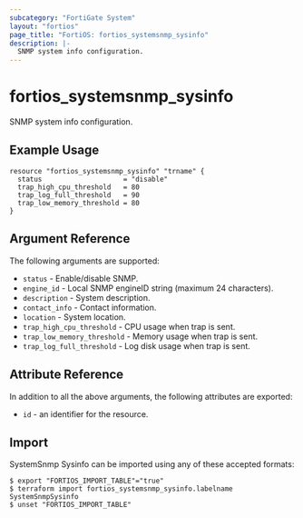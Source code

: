 ```yaml
---
subcategory: "FortiGate System"
layout: "fortios"
page_title: "FortiOS: fortios_systemsnmp_sysinfo"
description: |-
  SNMP system info configuration.
---
```


# fortios_systemsnmp_sysinfo
SNMP system info configuration.

## Example Usage

```hcl
resource "fortios_systemsnmp_sysinfo" "trname" {
  status                    = "disable"
  trap_high_cpu_threshold   = 80
  trap_log_full_threshold   = 90
  trap_low_memory_threshold = 80
}
```

## Argument Reference


The following arguments are supported:

* `status` - Enable/disable SNMP.
* `engine_id` - Local SNMP engineID string (maximum 24 characters).
* `description` - System description.
* `contact_info` - Contact information.
* `location` - System location.
* `trap_high_cpu_threshold` - CPU usage when trap is sent.
* `trap_low_memory_threshold` - Memory usage when trap is sent.
* `trap_log_full_threshold` - Log disk usage when trap is sent.


## Attribute Reference

In addition to all the above arguments, the following attributes are exported:
* `id` - an identifier for the resource.

## Import

SystemSnmp Sysinfo can be imported using any of these accepted formats:
```
$ export "FORTIOS_IMPORT_TABLE"="true"
$ terraform import fortios_systemsnmp_sysinfo.labelname SystemSnmpSysinfo
$ unset "FORTIOS_IMPORT_TABLE"
```
